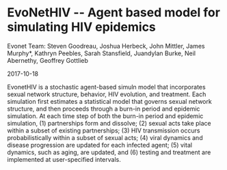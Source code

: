 EvoNetHIV -- Agent based model for simulating HIV epidemics
================
Evonet Team: Steven Goodreau, Joshua Herbeck, John Mittler, James Murphy\*, Kathryn Peebles, Sarah Stansfield, Juandylan Burke, Neil Abernethy, Geoffrey Gottlieb

2017-10-18

EvonetHIV is a stochastic agent-based simuln model that incorporates sexual network structure, behavior, HIV evolution, and treatment. Each simulation first estimates a statistical model that governs sexual network structure, and then proceeds through a burn-in period and epidemic simulation. At each time step of both the burn-in period and epidemic simulation, (1) partnerships form and dissolve; (2) sexual acts take place within a subset of existing partnerships; (3) HIV transmission occurs probabilistically within a subset of sexual acts; (4) viral dynamics and disease progression are updated for each infected agent; (5) vital dynamics, such as aging, are updated, and (6) testing and treatment are implemented at user-specified intervals.
